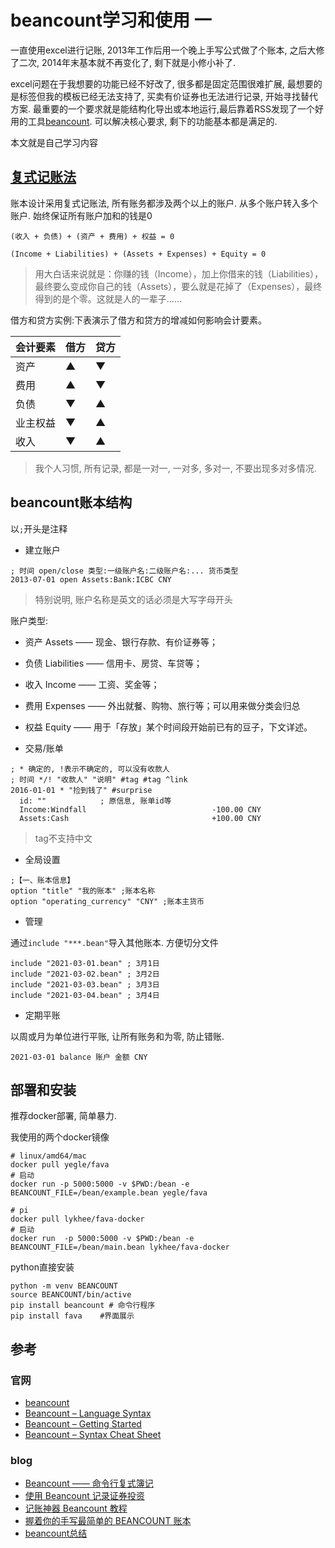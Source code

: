 # beancount学习和使用 一

一直使用excel进行记账, 2013年工作后用一个晚上手写公式做了个账本, 之后大修了二次, 2014年末基本就不再变化了, 剩下就是小修小补了.

excel问题在于我想要的功能已经不好改了, 很多都是固定范围很难扩展, 最想要的是标签但我的模板已经无法支持了, 买卖有价证券也无法进行记录, 开始寻找替代方案. 最重要的一个要求就是能结构化导出或本地运行,最后靠着RSS发现了一个好用的工具[beancount](https://github.com/beancount/beancount). 可以解决核心要求, 剩下的功能基本都是满足的.

本文就是自己学习内容

## [复式记账法](https://zh.wikipedia.org/zh-hans/%E5%A4%8D%E5%BC%8F%E7%B0%BF%E8%AE%B0)

账本设计采用复式记账法, 所有账务都涉及两个以上的账户. 从多个账户转入多个账户. 始终保证所有账户加和的钱是0

`(收入 + 负债) + (资产 + 费用) + 权益 = 0`

`(Income + Liabilities) + (Assets + Expenses) + Equity = 0`

> 用大白话来说就是：你赚的钱（Income），加上你借来的钱（Liabilities），最终要么变成你自己的钱（Assets），要么就是花掉了（Expenses），最终得到的是个零。这就是人的一辈子……

借方和贷方实例:下表演示了借方和贷方的增减如何影响会计要素。

| 会计要素 | 借方 | 贷方 |
| --- | --- | --- |
| 资产 | ▲ | ▼ |
| 费用 | ▲ | ▼ |
| 负债 | ▼ | ▲ |
| 业主权益 | ▼ | ▲ |
| 收入 | ▼ | ▲ |

> 我个人习惯, 所有记录, 都是一对一, 一对多, 多对一, 不要出现多对多情况.

## beancount账本结构

以`;`开头是注释

* 建立账户

```
; 时间 open/close 类型:一级账户名:二级账户名:... 货币类型
2013-07-01 open Assets:Bank:ICBC CNY
```
> 特别说明, 账户名称是英文的话必须是大写字母开头

账户类型:

* 资产 Assets —— 现金、银行存款、有价证券等；
* 负债 Liabilities —— 信用卡、房贷、车贷等；
* 收入 Income —— 工资、奖金等；
* 费用 Expenses —— 外出就餐、购物、旅行等；可以用来做分类会归总
* 权益 Equity —— 用于「存放」某个时间段开始前已有的豆子，下文详述。

* 交易/账单

```
; * 确定的, !表示不确定的, 可以没有收款人
; 时间 */! "收款人" "说明" #tag #tag ^link
2016-01-01 * "捡到钱了" #surprise
  id: ""            ; 原信息, 账单id等
  Income:Windfall                            -100.00 CNY
  Assets:Cash                                +100.00 CNY
```

> tag不支持中文

* 全局设置

```
;【一、账本信息】
option "title" "我的账本" ;账本名称
option "operating_currency" "CNY" ;账本主货币
```

* 管理

通过`include "***.bean"`导入其他账本. 方便切分文件

```
include "2021-03-01.bean" ; 3月1日
include "2021-03-02.bean" ; 3月2日
include "2021-03-03.bean" ; 3月3日
include "2021-03-04.bean" ; 3月4日
```

* 定期平账

以周或月为单位进行平账, 让所有账务和为零, 防止错账.

```
2021-03-01 balance 账户 金额 CNY
```

## 部署和安装

推荐docker部署, 简单暴力.

我使用的两个docker镜像
```
# linux/amd64/mac
docker pull yegle/fava
# 启动
docker run -p 5000:5000 -v $PWD:/bean -e BEANCOUNT_FILE=/bean/example.bean yegle/fava

# pi
docker pull lykhee/fava-docker
# 启动
docker run  -p 5000:5000 -v $PWD:/bean -e BEANCOUNT_FILE=/bean/main.bean lykhee/fava-docker
```

python直接安装
```shell
python -m venv BEANCOUNT
source BEANCOUNT/bin/active
pip install beancount # 命令行程序
pip install fava    #界面展示
```

## 参考

### 官网
* [beancount](https://github.com/beancount/beancount)
* [Beancount – Language Syntax](https://docs.google.com/document/d/1wAMVrKIA2qtRGmoVDSUBJGmYZSygUaR0uOMW1GV3YE0/)
* [Beancount – Getting Started](https://docs.google.com/document/d/1P5At-z1sP8rgwYLHso5sEy3u4rMnIUDDgob9Y_BYuWE/)
* [Beancount – Syntax Cheat Sheet](https://docs.google.com/document/d/1M4GwF6BkcXyVVvj4yXBJMX7YFXpxlxo95W6CpU3uWVc/)

### blog

* [Beancount —— 命令行复式簿记](https://wzyboy.im/post/1063.html)
* [使用 Beancount 记录证券投资](https://wzyboy.im/post/1317.html)
* [记账神器 Beancount 教程](https://www.skyue.com/19101819.html)
* [握着你的手写最简单的 BEANCOUNT 账本](https://lyric.im/c/beancount-tutorial/beancount-tutorial-1)
* [beancount总结](https://byvoid.com/zhs/tags/beancount/)
